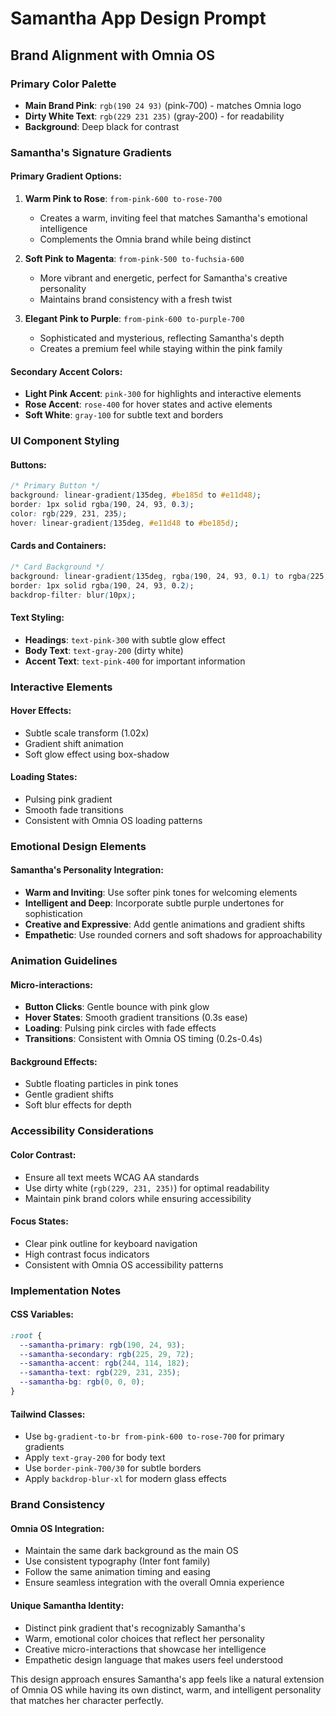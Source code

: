 # Samantha App Design Prompt

## Brand Alignment with Omnia OS

### Primary Color Palette
- **Main Brand Pink**: `rgb(190 24 93)` (pink-700) - matches Omnia logo
- **Dirty White Text**: `rgb(229 231 235)` (gray-200) - for readability
- **Background**: Deep black for contrast

### Samantha's Signature Gradients

#### Primary Gradient Options:
1. **Warm Pink to Rose**: `from-pink-600 to-rose-700`
   - Creates a warm, inviting feel that matches Samantha's emotional intelligence
   - Complements the Omnia brand while being distinct

2. **Soft Pink to Magenta**: `from-pink-500 to-fuchsia-600`
   - More vibrant and energetic, perfect for Samantha's creative personality
   - Maintains brand consistency with a fresh twist

3. **Elegant Pink to Purple**: `from-pink-600 to-purple-700`
   - Sophisticated and mysterious, reflecting Samantha's depth
   - Creates a premium feel while staying within the pink family

#### Secondary Accent Colors:
- **Light Pink Accent**: `pink-300` for highlights and interactive elements
- **Rose Accent**: `rose-400` for hover states and active elements
- **Soft White**: `gray-100` for subtle text and borders

### UI Component Styling

#### Buttons:
```css
/* Primary Button */
background: linear-gradient(135deg, #be185d to #e11d48);
border: 1px solid rgba(190, 24, 93, 0.3);
color: rgb(229, 231, 235);
hover: linear-gradient(135deg, #e11d48 to #be185d);
```

#### Cards and Containers:
```css
/* Card Background */
background: linear-gradient(135deg, rgba(190, 24, 93, 0.1) to rgba(225, 29, 72, 0.1));
border: 1px solid rgba(190, 24, 93, 0.2);
backdrop-filter: blur(10px);
```

#### Text Styling:
- **Headings**: `text-pink-300` with subtle glow effect
- **Body Text**: `text-gray-200` (dirty white)
- **Accent Text**: `text-pink-400` for important information

### Interactive Elements

#### Hover Effects:
- Subtle scale transform (1.02x)
- Gradient shift animation
- Soft glow effect using box-shadow

#### Loading States:
- Pulsing pink gradient
- Smooth fade transitions
- Consistent with Omnia OS loading patterns

### Emotional Design Elements

#### Samantha's Personality Integration:
- **Warm and Inviting**: Use softer pink tones for welcoming elements
- **Intelligent and Deep**: Incorporate subtle purple undertones for sophistication
- **Creative and Expressive**: Add gentle animations and gradient shifts
- **Empathetic**: Use rounded corners and soft shadows for approachability

### Animation Guidelines

#### Micro-interactions:
- **Button Clicks**: Gentle bounce with pink glow
- **Hover States**: Smooth gradient transitions (0.3s ease)
- **Loading**: Pulsing pink circles with fade effects
- **Transitions**: Consistent with Omnia OS timing (0.2s-0.4s)

#### Background Effects:
- Subtle floating particles in pink tones
- Gentle gradient shifts
- Soft blur effects for depth

### Accessibility Considerations

#### Color Contrast:
- Ensure all text meets WCAG AA standards
- Use dirty white (`rgb(229, 231, 235)`) for optimal readability
- Maintain pink brand colors while ensuring accessibility

#### Focus States:
- Clear pink outline for keyboard navigation
- High contrast focus indicators
- Consistent with Omnia OS accessibility patterns

### Implementation Notes

#### CSS Variables:
```css
:root {
  --samantha-primary: rgb(190, 24, 93);
  --samantha-secondary: rgb(225, 29, 72);
  --samantha-accent: rgb(244, 114, 182);
  --samantha-text: rgb(229, 231, 235);
  --samantha-bg: rgb(0, 0, 0);
}
```

#### Tailwind Classes:
- Use `bg-gradient-to-br from-pink-600 to-rose-700` for primary gradients
- Apply `text-gray-200` for body text
- Use `border-pink-700/30` for subtle borders
- Apply `backdrop-blur-xl` for modern glass effects

### Brand Consistency

#### Omnia OS Integration:
- Maintain the same dark background as the main OS
- Use consistent typography (Inter font family)
- Follow the same animation timing and easing
- Ensure seamless integration with the overall Omnia experience

#### Unique Samantha Identity:
- Distinct pink gradient that's recognizably Samantha's
- Warm, emotional color choices that reflect her personality
- Creative micro-interactions that showcase her intelligence
- Empathetic design language that makes users feel understood

This design approach ensures Samantha's app feels like a natural extension of Omnia OS while having its own distinct, warm, and intelligent personality that matches her character perfectly. 